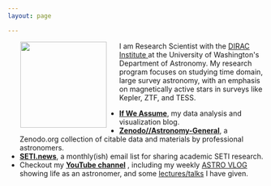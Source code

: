 ```yaml
---
layout: page

---
```



<img align="left" src="{{ site.url }}/assets/davenport_head.JPG" hspace="25" width="170">


I am Research Scientist with the [DIRAC Institute ](http://dirac.astro.washington.edu) at the University of Washington's Department of Astronomy.
My research program focuses on studying time domain, large survey astronomy, with an emphasis on magnetically active stars in surveys like Kepler, ZTF, and TESS.
<!-- Here's a partial [list of available research projects](http://jradavenport.github.io/projects/) for students. -->


- [**If We Assume**](http://www.ifweassume.com), my data analysis and visualization blog.
- [**Zenodo//Astronomy-General**](https://zenodo.org/communities/astronomy-general/), a Zenodo.org collection of citable data and materials by professional astronomers.
- [**SETI.news**](http://seti.news), a monthly(ish) email list for sharing academic SETI research.
- Checkout my [**YouTube channel**](https://www.youtube.com/james-davenport) <i class="fa fa-youtube"></i>, including my weekly [ASTRO VLOG](https://www.youtube.com/watch?v=gm_attGgvWI&list=PLWutIaedlwKRWLScYr1zG4Ov-gTdf7l69) showing life as an astronomer, and some [lectures/talks](https://www.youtube.com/watch?v=YMQXilHRGuU&list=PLWutIaedlwKTBicKbLlt51HgdfkzfKM8k) I have given.
<!-- - Information on my ongoing [**Gender in Astronomy Talks**](http://jradavenport.github.io/gender_study/) study. -->
